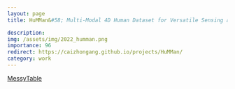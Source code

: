 ```yaml
---
layout: page
title: HuMMan&#58; Multi-Modal 4D Human Dataset for Versatile Sensing and Modeling

description:  
img: /assets/img/2022_humman.png
importance: 96
redirect: https://caizhongang.github.io/projects/HuMMan/
category: work
---
```

<a href="https://caizhongang.github.io/projects/HuMMan/">MessyTable</a>